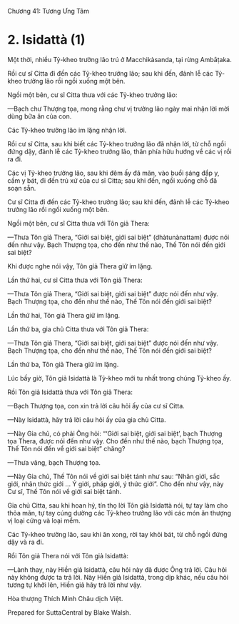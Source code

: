  

Chương 41: Tương Ưng Tâm

# 2\. Isidattà (1)

Một thời, nhiều Tỷ-kheo trưởng lão trú ở Macchikàsanda, tại rừng Ambāṭaka.

Rồi cư sĩ Citta đi đến các Tỷ-kheo trưởng lão; sau khi đến, đảnh lễ các Tỷ-kheo trưởng lão rồi ngồi xuống một bên.

Ngồi một bên, cư sĩ Citta thưa với các Tỷ-kheo trưởng lão:

—Bạch chư Thượng tọa, mong rằng chư vị trưởng lão ngày mai nhận lời mời dùng bữa ăn của con.

Các Tỷ-kheo trưởng lão im lặng nhận lời.

Rồi cư sĩ Citta, sau khi biết các Tỷ-kheo trưởng lão đã nhận lời, từ chỗ ngồi đứng dậy, đảnh lễ các Tỷ-kheo trưởng lão, thân phía hữu hướng về các vị rồi ra đi.

Các vị Tỷ-kheo trưởng lão, sau khi đêm ấy đã mãn, vào buổi sáng đắp y, cầm y bát, đi đến trú xứ của cư sĩ Citta; sau khi đến, ngồi xuống chỗ đã soạn sẵn.

Cư sĩ Citta đi đến các Tỷ-kheo trưởng lão; sau khi đến, đảnh lễ các Tỷ-kheo trưởng lão rồi ngồi xuống một bên.

Ngồi một bên, cư sĩ Citta thưa với Tôn giả Thera:

—Thưa Tôn giả Thera, “Giới sai biệt, giới sai biệt” (dhàtunànattam) được nói đến như vậy. Bạch Thượng tọa, cho đến như thế nào, Thế Tôn nói đến giới sai biệt?

Khi được nghe nói vậy, Tôn giả Thera giữ im lặng.

Lần thứ hai, cư sĩ Citta thưa với Tôn giả Thera:

—Thưa Tôn giả Thera, “Giới sai biệt, giới sai biệt” được nói đến như vậy. Bạch Thượng tọa, cho đến như thế nào, Thế Tôn nói đến giới sai biệt?

Lần thứ hai, Tôn giả Thera giữ im lặng.

Lần thứ ba, gia chủ Citta thưa với Tôn giả Thera:

—Thưa Tôn giả Thera, “Giới sai biệt, giới sai biệt” được nói đến như vậy. Bạch Thượng tọa, cho đến như thế nào, Thế Tôn nói đến giới sai biệt?

Lần thứ ba, Tôn giả Thera giữ im lặng.

Lúc bấy giờ, Tôn giả Isidattà là Tỷ-kheo mới tu nhất trong chúng Tỷ-kheo ấy.

Rồi Tôn giả Isidattà thưa với Tôn giả Thera:

—Bạch Thượng tọa, con xin trả lời câu hỏi ấy của cư sĩ Citta.

—Này Isidattà, hãy trả lời câu hỏi ấy của gia chủ Citta.

—Này Gia chủ, có phải Ông hỏi: “‘Giới sai biệt, giới sai biệt’, bạch Thượng tọa Thera, được nói đến như vậy. Cho đến như thế nào, bạch Thượng tọa, Thế Tôn nói đến về giới sai biệt” chăng?

—Thưa vâng, bạch Thượng tọa.

—Này Gia chủ, Thế Tôn nói về giới sai biệt tánh như sau: “Nhãn giới, sắc giới, nhãn thức giới … Ý giới, pháp giới, ý thức giới”. Cho đến như vậy, này Cư sĩ, Thế Tôn nói về giới sai biệt tánh.

Gia chủ Citta, sau khi hoan hỷ, tín thọ lời Tôn giả Isidattà nói, tự tay làm cho thỏa mãn, tự tay cúng dường các Tỷ-kheo trưởng lão với các món ăn thượng vị loại cứng và loại mềm.

Các Tỷ-kheo trưởng lão, sau khi ăn xong, rời tay khỏi bát, từ chỗ ngồi đứng dậy và ra đi.

Rồi Tôn giả Thera nói với Tôn giả Isidattà:

—Lành thay, này Hiền giả Isidattà, câu hỏi này đã được Ông trả lời. Câu hỏi này không được ta trả lời. Này Hiền giả Isidattà, trong dịp khác, nếu câu hỏi tương tự khởi lên, Hiền giả hãy trả lời như vậy.

Hòa thượng Thích Minh Châu dịch Việt.

Prepared for SuttaCentral by Blake Walsh.